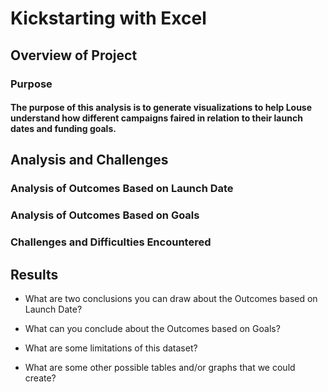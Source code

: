 # Kickstarting with Excel

## Overview of Project

### Purpose

#### The purpose of this analysis is to generate visualizations to help Louse understand how different campaigns faired in relation to their launch dates and funding goals.

## Analysis and Challenges

### Analysis of Outcomes Based on Launch Date

#### 

### Analysis of Outcomes Based on Goals

#### 

### Challenges and Difficulties Encountered

#### 

## Results

- What are two conclusions you can draw about the Outcomes based on Launch Date?

- What can you conclude about the Outcomes based on Goals?

- What are some limitations of this dataset?

- What are some other possible tables and/or graphs that we could create?
